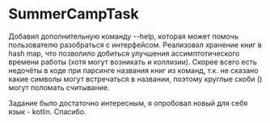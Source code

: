 # SummerCampTask

Добавил дополнительную команду --help, которая может помочь пользователю разобраться с интерфейсом.
Реализовал хранение книг в hash map, что позволило добиться улучшения ассимптотического времени работы (хотя могут возникать и коллизии).
Скорее всего есть недочёты в коде при парсинге названия книг из команд, т.к. не сказано какие символы могут встречаться в названии, поэтому круглые скоби () могут
поломать считывание.


Задание было достаточно интересным, я опробовал новый для себя язык - kotlin. Спасибо.


